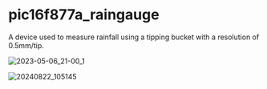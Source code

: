 # pic16f877a_raingauge
A device used to measure rainfall using a tipping bucket with a resolution of 0.5mm/tip.


![2023-05-06_21-00_1](https://user-images.githubusercontent.com/132550759/236626256-6cbd2e8a-b761-4827-8fac-fe612fb6f9d3.png)

![20240822_105145](https://github.com/user-attachments/assets/b0309b90-dec1-407d-ab7b-95c23fd9f493)
